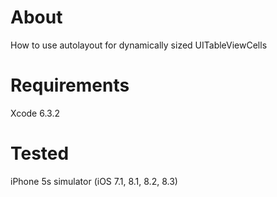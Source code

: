 # About
How to use autolayout for dynamically sized UITableViewCells

# Requirements

Xcode 6.3.2

# Tested

iPhone 5s simulator (iOS 7.1, 8.1, 8.2, 8.3)
